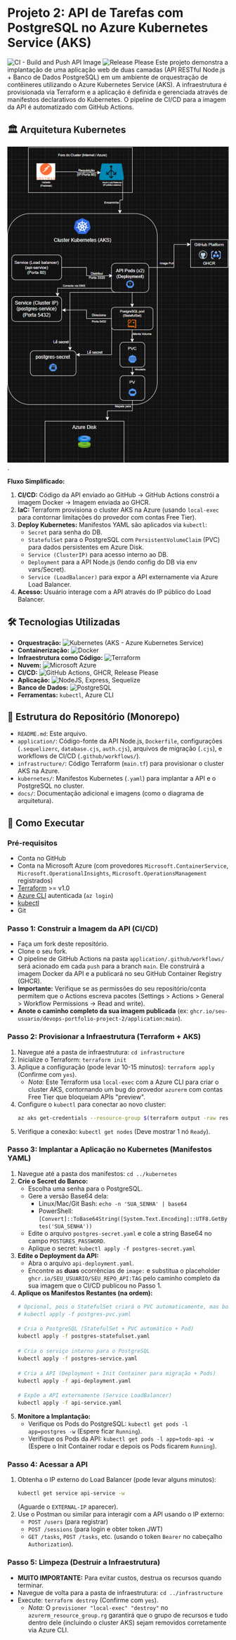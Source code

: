 # Projeto 2: API de Tarefas com PostgreSQL no Azure Kubernetes Service (AKS)

![CI - Build and Push API Image](https://github.com/Gravity22222/ToDoList-backend-NodeJS/actions/workflows/ci-pipeline.yml)
![Release Please](https://github.com/Gravity22222/ToDoList-backend-NodeJS/actions/workflows/release-please.yml)
 Este projeto demonstra a implantação de uma aplicação web de duas camadas (API RESTful Node.js + Banco de Dados PostgreSQL) em um ambiente de orquestração de contêineres utilizando o Azure Kubernetes Service (AKS). A infraestrutura é provisionada via Terraform e a aplicação é definida e gerenciada através de manifestos declarativos do Kubernetes. O pipeline de CI/CD para a imagem da API é automatizado com GitHub Actions.

## 🏛️ Arquitetura Kubernetes


 ![Arquitetura Kubernetes](./docs/images/aks-architecture.png).

**Fluxo Simplificado:**
1.  **CI/CD:** Código da API enviado ao GitHub -> GitHub Actions constrói a imagem Docker -> Imagem enviada ao GHCR.
2.  **IaC:** Terraform provisiona o cluster AKS na Azure (usando `local-exec` para contornar limitações do provedor com contas Free Tier).
3.  **Deploy Kubernetes:** Manifestos YAML são aplicados via `kubectl`:
    * `Secret` para senha do DB.
    * `StatefulSet` para o PostgreSQL com `PersistentVolumeClaim` (PVC) para dados persistentes em Azure Disk.
    * `Service (ClusterIP)` para acesso interno ao DB.
    * `Deployment` para a API Node.js (lendo config do DB via env vars/Secret).
    * `Service (LoadBalancer)` para expor a API externamente via Azure Load Balancer.
4.  **Acesso:** Usuário interage com a API através do IP público do Load Balancer.

## 🛠️ Tecnologias Utilizadas

* **Orquestração:** ![Kubernetes](https://img.shields.io/badge/Kubernetes-%23326CE5.svg?style=for-the-badge&logo=kubernetes&logoColor=white) (AKS - Azure Kubernetes Service)
* **Containerização:** ![Docker](https://img.shields.io/badge/Docker-%230db7ed.svg?style=for-the-badge&logo=docker&logoColor=white)
* **Infraestrutura como Código:** ![Terraform](https://img.shields.io/badge/Terraform-%235835CC.svg?style=for-the-badge&logo=terraform&logoColor=white)
* **Nuvem:** ![Microsoft Azure](https://img.shields.io/badge/Azure-%230072C6.svg?style=for-the-badge&logo=microsoftazure&logoColor=white)
* **CI/CD:** ![GitHub Actions](https://img.shields.io/badge/GitHub%20Actions-%232671E5.svg?style=for-the-badge&logo=githubactions&logoColor=white), GHCR, Release Please
* **Aplicação:** ![NodeJS](https://img.shields.io/badge/Node.js-339933?style=for-the-badge&logo=nodedotjs&logoColor=white), Express, Sequelize
* **Banco de Dados:** ![PostgreSQL](https://img.shields.io/badge/PostgreSQL-316192?style=for-the-badge&logo=postgresql&logoColor=white)
* **Ferramentas:** `kubectl`, Azure CLI

## 📂 Estrutura do Repositório (Monorepo)

* `README.md`: Este arquivo.
* `application/`: Código-fonte da API Node.js, `Dockerfile`, configurações (`.sequelizerc`, `database.cjs`, `auth.cjs`), arquivos de migração (`.cjs`), e workflows de CI/CD (`.github/workflows/`).
* `infrastructure/`: Código Terraform (`main.tf`) para provisionar o cluster AKS na Azure.
* `kubernetes/`: Manifestos Kubernetes (`.yaml`) para implantar a API e o PostgreSQL no cluster.
* `docs/`: Documentação adicional e imagens (como o diagrama de arquitetura).

## 🚀 Como Executar

### Pré-requisitos
* Conta no GitHub
* Conta na Microsoft Azure (com provedores `Microsoft.ContainerService`, `Microsoft.OperationalInsights`, `Microsoft.OperationsManagement` registrados)
* [Terraform](https://developer.hashicorp.com/terraform/downloads) >= v1.0
* [Azure CLI](https://learn.microsoft.com/pt-br/cli/azure/install-azure-cli) autenticada (`az login`)
* [kubectl](https://kubernetes.io/docs/tasks/tools/install-kubectl/)
* Git

### Passo 1: Construir a Imagem da API (CI/CD)
* Faça um fork deste repositório.
* Clone o seu fork.
* O pipeline de GitHub Actions na pasta `application/.github/workflows/` será acionado em cada `push` para a branch `main`. Ele construirá a imagem Docker da API e a publicará no seu GitHub Container Registry (GHCR).
* **Importante:** Verifique se as permissões do seu repositório/conta permitem que o Actions escreva pacotes (Settings > Actions > General > Workflow Permissions -> Read and write).
* **Anote o caminho completo da sua imagem publicada** (ex: `ghcr.io/seu-usuario/devops-portfolio-project-2/application:main`).

### Passo 2: Provisionar a Infraestrutura (Terraform + AKS)
1.  Navegue até a pasta de infraestrutura: `cd infrastructure`
2.  Inicialize o Terraform: `terraform init`
3.  Aplique a configuração (pode levar 10-15 minutos): `terraform apply` (Confirme com `yes`).
    * *Nota:* Este Terraform usa `local-exec` com a Azure CLI para criar o cluster AKS, contornando um bug do provedor `azurerm` com contas Free Tier que bloqueiam APIs "preview".
4.  Configure o `kubectl` para conectar ao novo cluster:
    ```bash
    az aks get-credentials --resource-group $(terraform output -raw resource_group_name) --name $(terraform output -raw cluster_name)
    ```
5.  Verifique a conexão: `kubectl get nodes` (Deve mostrar 1 nó `Ready`).

### Passo 3: Implantar a Aplicação no Kubernetes (Manifestos YAML)
1.  Navegue até a pasta dos manifestos: `cd ../kubernetes`
2.  **Crie o Secret do Banco:**
    * Escolha uma senha para o PostgreSQL.
    * Gere a versão Base64 dela:
        * Linux/Mac/Git Bash: `echo -n 'SUA_SENHA' | base64`
        * PowerShell: `[Convert]::ToBase64String([System.Text.Encoding]::UTF8.GetBytes('SUA_SENHA'))`
    * Edite o arquivo `postgres-secret.yaml` e cole a string Base64 no campo `POSTGRES_PASSWORD`.
    * Aplique o secret: `kubectl apply -f postgres-secret.yaml`
3.  **Edite o Deployment da API:**
    * Abra o arquivo `api-deployment.yaml`.
    * Encontre as **duas** ocorrências de `image:` e substitua o placeholder `ghcr.io/SEU_USUARIO/SEU_REPO_API:TAG` pelo caminho completo da sua imagem que o CI/CD publicou no Passo 1.
4.  **Aplique os Manifestos Restantes (na ordem):**
    ```bash
    # Opcional, pois o StatefulSet criará o PVC automaticamente, mas bom para garantir:
    # kubectl apply -f postgres-pvc.yaml 
    
    # Cria o PostgreSQL (StatefulSet + PVC automático + Pod)
    kubectl apply -f postgres-statefulset.yaml 
    
    # Cria o serviço interno para o PostgreSQL
    kubectl apply -f postgres-service.yaml 
    
    # Cria a API (Deployment + Init Container para migração + Pods)
    kubectl apply -f api-deployment.yaml 
    
    # Expõe a API externamente (Service LoadBalancer)
    kubectl apply -f api-service.yaml 
    ```
5.  **Monitore a Implantação:**
    * Verifique os Pods do PostgreSQL: `kubectl get pods -l app=postgres -w` (Espere ficar `Running`).
    * Verifique os Pods da API: `kubectl get pods -l app=todo-api -w` (Espere o Init Container rodar e depois os Pods ficarem `Running`).

### Passo 4: Acessar a API
1.  Obtenha o IP externo do Load Balancer (pode levar alguns minutos):
    ```bash
    kubectl get service api-service -w
    ```
    (Aguarde o `EXTERNAL-IP` aparecer).
2.  Use o Postman ou similar para interagir com a API usando o IP externo:
    * `POST /users` (para registrar)
    * `POST /sessions` (para login e obter token JWT)
    * `GET /tasks`, `POST /tasks`, etc. (usando o token `Bearer` no cabeçalho `Authorization`).

### Passo 5: Limpeza (Destruir a Infraestrutura)
* **MUITO IMPORTANTE:** Para evitar custos, destrua os recursos quando terminar.
* Navegue de volta para a pasta de infraestrutura: `cd ../infrastructure`
* Execute: `terraform destroy` (Confirme com `yes`).
    * *Nota:* O `provisioner "local-exec" "destroy"` no `azurerm_resource_group.rg` garantirá que o grupo de recursos e tudo dentro dele (incluindo o cluster AKS) sejam removidos corretamente via Azure CLI.
